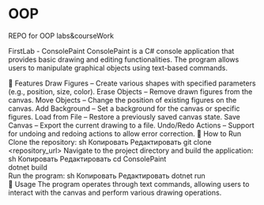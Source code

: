 # OOP
REPO  for OOP labs&amp;courseWork


FirstLab - ConsolePaint
ConsolePaint is a C# console application that provides basic drawing and editing functionalities. The program allows users to manipulate graphical objects using text-based commands.

🔹 Features
Draw Figures – Create various shapes with specified parameters (e.g., position, size, color).
Erase Objects – Remove drawn figures from the canvas.
Move Objects – Change the position of existing figures on the canvas.
Add Background – Set a background for the canvas or specific figures.
Load from File – Restore a previously saved canvas state.
Save Canvas – Export the current drawing to a file.
Undo/Redo Actions – Support for undoing and redoing actions to allow error correction.
🚀 How to Run
Clone the repository:
sh
Копировать
Редактировать
git clone <repository_url>
Navigate to the project directory and build the application:
sh
Копировать
Редактировать
cd ConsolePaint  
dotnet build  
Run the program:
sh
Копировать
Редактировать
dotnet run  
📌 Usage
The program operates through text commands, allowing users to interact with the canvas and perform various drawing operations.
